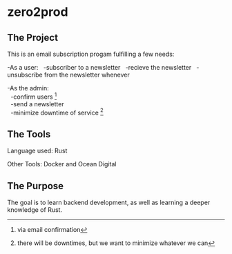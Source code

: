 # zero2prod

## The Project
This is an email subscription progam fulfilling a few needs:
    
-As a user:
&nbsp;&nbsp;-subscriber to a newsletter
&nbsp;&nbsp;-recieve the newsletter
&nbsp;&nbsp;-unsubscribe from the newsletter whenever

-As the admin: \
&nbsp;&nbsp;-confirm users [^1]\
&nbsp;&nbsp;-send a newsletter\
&nbsp;&nbsp;-minimize downtime of service [^2]

## The Tools
Language used: Rust

Other Tools: Docker and Ocean Digital

## The Purpose
  The goal is to learn backend development, as well as learning a deeper knowledge of Rust.

[^1]: via email confirmation

[^2]: there will be downtimes, but we want to minimize whatever we can

